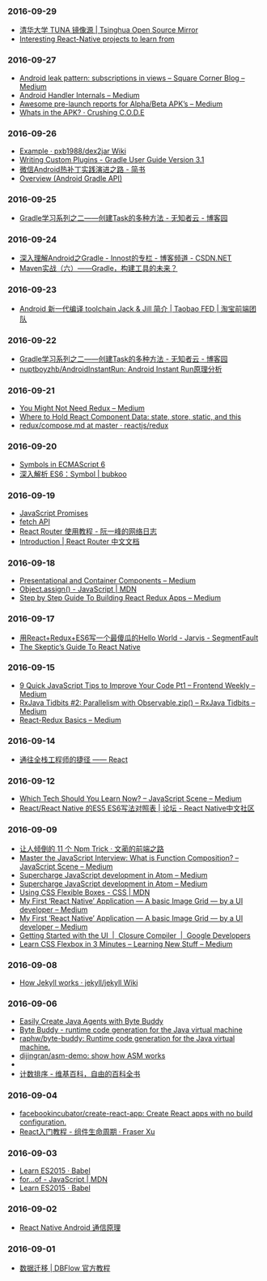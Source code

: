 ### 2016-09-29<br>
+ [清华大学 TUNA 镜像源 | Tsinghua Open Source Mirror](https://mirrors.tuna.tsinghua.edu.cn/help/AOSP/)<br>
+ [Interesting React-Native projects to learn from](https://android.jlelse.eu/interesting-react-native-projects-to-learn-from-caf6ad1efd1f#.9lrjec3h8)<br>

### 2016-09-27<br>
+ [Android leak pattern: subscriptions in views – Square Corner Blog – Medium](https://medium.com/square-corner-blog/android-leak-pattern-subscriptions-in-views-18f0860aa74c#.t8pxyull4)<br>
+ [Android Handler Internals – Medium](https://medium.com/@jagsaund/android-handler-internals-b5d49eba6977#.dzrtoeoum)<br>
+ [Awesome pre-launch reports for Alpha/Beta APK’s – Medium](https://medium.com/@AruLNadhaN/awesome-pre-launch-reports-for-alpha-beta-apks-9960ac5c403c#.54kt5pdzv)<br>
+ [Whats in the APK? · Crushing C.O.D.E](http://crushingcode.co/whats-in-the-apk/)<br>

### 2016-09-26<br>
+ [Example · pxb1988/dex2jar Wiki](https://github.com/pxb1988/dex2jar/wiki/Example)<br>
+ [Writing Custom Plugins - Gradle User Guide Version 3.1](https://docs.gradle.org/current/userguide/custom_plugins.html)<br>
+ [微信Android热补丁实践演进之路 - 简书](http://www.jianshu.com/p/7e5967524947)<br>
+ [Overview (Android Gradle API)](http://google.github.io/android-gradle-dsl/javadoc/current/)<br>

### 2016-09-25<br>
+ [Gradle学习系列之二——创建Task的多种方法 - 无知者云 - 博客园](http://www.cnblogs.com/davenkin/p/gradle-learning-2.html)<br>

### 2016-09-24<br>
+ [深入理解Android之Gradle - Innost的专栏 - 博客频道 - CSDN.NET](http://blog.csdn.net/innost/article/details/48228651)<br>
+ [Maven实战（六）——Gradle，构建工具的未来？](http://www.infoq.com/cn/news/2011/04/xxb-maven-6-gradle#anch67507)<br>

### 2016-09-23<br>
+ [Android 新一代编译 toolchain Jack & Jill 简介 | Taobao FED | 淘宝前端团队](http://taobaofed.org/blog/2016/05/05/new-compiler-for-android/)<br>

### 2016-09-22<br>
+ [Gradle学习系列之二——创建Task的多种方法 - 无知者云 - 博客园](http://www.cnblogs.com/davenkin/p/gradle-learning-2.html)<br>
+ [nuptboyzhb/AndroidInstantRun: Android Instant Run原理分析](https://github.com/nuptboyzhb/AndroidInstantRun)<br>

### 2016-09-21<br>
+ [You Might Not Need Redux – Medium](https://medium.com/@dan_abramov/you-might-not-need-redux-be46360cf367#.mnxj5hs3v)<br>
+ [Where to Hold React Component Data: state, store, static, and this](https://medium.freecodecamp.com/where-do-i-belong-a-guide-to-saving-react-component-data-in-state-store-static-and-this-c49b335e2a00#.phaxe2f0y)<br>
+ [redux/compose.md at master · reactjs/redux](https://github.com/reactjs/redux/blob/master/docs/api/compose.md)<br>

### 2016-09-20<br>
+ [Symbols in ECMAScript 6](http://www.2ality.com/2014/12/es6-symbols.html)<br>
+ [深入解析 ES6：Symbol | bubkoo](http://bubkoo.com/2015/07/24/es6-in-depth-symbols/)<br>

### 2016-09-19<br>
+ [JavaScript Promises](https://davidwalsh.name/promises)<br>
+ [fetch API](https://davidwalsh.name/fetch)<br>
+ [React Router 使用教程 - 阮一峰的网络日志](http://www.ruanyifeng.com/blog/2016/05/react_router.html)<br>
+ [Introduction | React Router 中文文档](https://react-guide.github.io/react-router-cn/)<br>

### 2016-09-18<br>
+ [Presentational and Container Components – Medium](https://medium.com/@dan_abramov/smart-and-dumb-components-7ca2f9a7c7d0#.smzjgng5o)<br>
+ [Object.assign() - JavaScript | MDN](https://developer.mozilla.org/en/docs/Web/JavaScript/Reference/Global_Objects/Object/assign)<br>
+ [Step by Step Guide To Building React Redux Apps – Medium](https://medium.com/@rajaraodv/step-by-step-guide-to-building-react-redux-apps-using-mocks-48ca0f47f9a#.c4rvxnw68)<br>

### 2016-09-17<br>
+ [用React+Redux+ES6写一个最傻瓜的Hello World - Jarvis - SegmentFault](https://segmentfault.com/a/1190000004355491)<br>
+ [The Skeptic’s Guide To React Native](https://shift.infinite.red/the-skeptic-s-guide-to-react-native-41677361dc23#.copb5to9q)<br>

### 2016-09-15<br>
+ [9 Quick JavaScript Tips to Improve Your Code Pt1 – Frontend Weekly – Medium](https://medium.com/@AlexDevero/9-quick-javascript-tips-to-improve-your-code-pt1-1fa1b1b9b36d#.53jpba8gz)<br>
+ [RxJava Tidbits #2: Parallelism with Observable.zip() – RxJava Tidbits – Medium](https://medium.com/rxjava-tidbits/rxjava-tidbits-2-parallelism-with-observable-zip-6ef3c5a61a22#.yvm0ywtg8)<br>
+ [React-Redux Basics – Medium](https://medium.com/@MKulinski/react-redux-basics-a36914c0035d#.m4qg8grnk)<br>

### 2016-09-14<br>
+ [通往全栈工程师的捷径 —— React](http://mp.weixin.qq.com/s?__biz=MzA3NTYzODYzMg==&mid=401107957&idx=1&sn=200418877771f656c1a0ab33ad407516&scene=1&srcid=1119XfFA8t5QQprIjzp76fcr&key=ff7411024a07f3ebf6601418be94ccd6219ed18e580029547278b6eadd5def524defc8dbfdfcf673a7daa87723cfa4bb&ascene=0&uin=NTYzMDc5MTc1&devicetype=iMac+MacBookPro11%2C1+OSX+OSX+10.11.1+build(15B42)&version=11020201&pass_ticket=a82zcv0P%2B6ztN4xgcdnD%2FWtFbQjxhMOiiUJGZVbk6FUhTeozLqrMlGuES%2FvVmaI0)<br>

### 2016-09-12<br>
+ [Which Tech Should You Learn Now? – JavaScript Scene – Medium](https://medium.com/javascript-scene/which-tech-should-you-learn-now-5705748c1b14#.y1goc7a4t)<br>
+ [React/React Native 的ES5 ES6写法对照表 | 论坛 - React Native中文社区](http://bbs.reactnative.cn/topic/15/react-react-native-%E7%9A%84es5-es6%E5%86%99%E6%B3%95%E5%AF%B9%E7%85%A7%E8%A1%A8)<br>

### 2016-09-09<br>
+ [让人倾倒的 11 个 Npm Trick · 文蔺的前端之路](http://www.wemlion.com/2016/eleven-npm-tricks-that-will-knock-your-wombat-socks-off/)<br>
+ [Master the JavaScript Interview: What is Function Composition? – JavaScript Scene – Medium](https://medium.com/javascript-scene/master-the-javascript-interview-what-is-function-composition-20dfb109a1a0#.3e19ca6jy)<br>
+ [Supercharge JavaScript development in Atom – Medium](https://medium.com/@satya164/supercharged-javascript-development-in-atom-ea034e22eabc#.iv05c1bbb)<br>
+ [Supercharge JavaScript development in Atom – Medium](https://medium.com/@satya164/supercharged-javascript-development-in-atom-ea034e22eabc#.iv05c1bbb)<br>
+ [Using CSS Flexible Boxes - CSS | MDN](https://developer.mozilla.org/en-US/docs/Web/CSS/CSS_Flexible_Box_Layout/Using_CSS_flexible_boxes)<br>
+ [My First ‘React Native’ Application — A basic Image Grid — by a UI developer – Medium](https://medium.com/@sravanrekandar/my-first-react-native-application-a-basic-image-grid-by-a-ui-developer-72467f49793b#.hwz4c7bij)<br>
+ [My First ‘React Native’ Application — A basic Image Grid — by a UI developer – Medium](https://medium.com/@sravanrekandar/my-first-react-native-application-a-basic-image-grid-by-a-ui-developer-72467f49793b#.hwz4c7bij)<br>
+ [Getting Started with the UI  |  Closure Compiler  |  Google Developers](https://developers.google.com/closure/compiler/docs/gettingstarted_ui)<br>
+ [Learn CSS Flexbox in 3 Minutes – Learning New Stuff – Medium](https://medium.com/learning-new-stuff/learn-css-flexbox-in-3-minutes-c616c7070672#.o5lawkw0n)<br>

### 2016-09-08<br>
+ [How Jekyll works · jekyll/jekyll Wiki](https://github.com/jekyll/jekyll/wiki/How-Jekyll-works)<br>

### 2016-09-06<br>
+ [Easily Create Java Agents with Byte Buddy](https://www.infoq.com/articles/Easily-Create-Java-Agents-with-ByteBuddy)<br>
+ [Byte Buddy - runtime code generation for the Java virtual machine](http://bytebuddy.net/#/)<br>
+ [raphw/byte-buddy: Runtime code generation for the Java virtual machine.](https://github.com/raphw/byte-buddy)<br>
+ [dijingran/asm-demo: show how ASM works](https://github.com/dijingran/asm-demo)<br>
+ [](http://asm.ow2.org/current/asm-transformations.pdf)<br>
+ [计数排序 - 维基百科，自由的百科全书](https://zh.wikipedia.org/wiki/%E8%AE%A1%E6%95%B0%E6%8E%92%E5%BA%8F)<br>

### 2016-09-04<br>
+ [facebookincubator/create-react-app: Create React apps with no build configuration.](https://github.com/facebookincubator/create-react-app)<br>
+ [React入门教程 - 组件生命周期 · Fraser Xu](https://fraserxu.me/2014/08/31/react-component-lifecycle/)<br>

### 2016-09-03<br>
+ [Learn ES2015 · Babel](http://babeljs.io/docs/learn-es2015/#enhanced-object-literals)<br>
+ [for...of - JavaScript | MDN](https://developer.mozilla.org/en-US/docs/Web/JavaScript/Reference/Statements/for...of)<br>
+ [Learn ES2015 · Babel](http://babeljs.io/docs/learn-es2015/)<br>

### 2016-09-02<br>
+ [React Native Android 通信原理](https://longv2go.github.io/2016/02/02/react-android-%E9%80%9A%E4%BF%A1%E5%8E%9F%E7%90%86.html?hmsr=toutiao.io&utm_medium=toutiao.io&utm_source=toutiao.io)<br>

### 2016-09-01<br>
+ [数据迁移 | DBFlow 官方教程](https://yumenokanata.gitbooks.io/dbflow-tutorials/content/migrations.html)<br>

